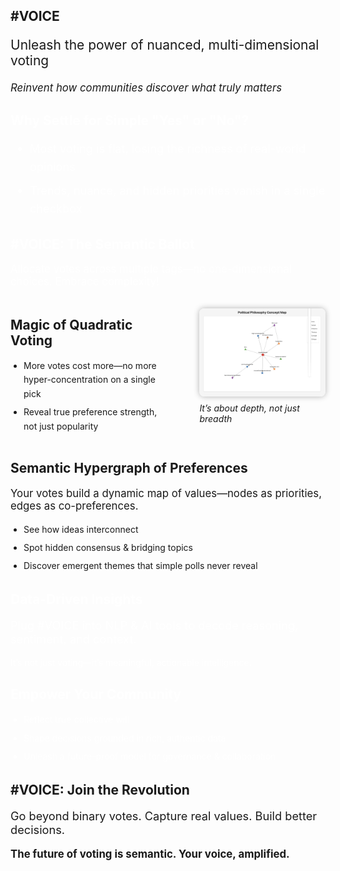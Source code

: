 <section>
  <h1>#VOICE</h1>
  <p style="font-size: 1.5em;">Unleash the power of nuanced, multi-dimensional voting</p>
  <p style="font-size: 1.2em; font-style: italic;">Reinvent how communities discover what truly matters</p>
</section>

<section data-background-color="#222" data-transition="fade">
  <h2 style="color:#fff;">Why Settle for Simple "Yes" or "No"?</h2>
  <ul style="line-height:1.6; font-size:1.3em; color:#fff;">
    <li style="margin-bottom:0.5em;">Most voting is flat, losing the richness of real-world opinions</li>
    <li style="margin-bottom:0.5em;">Trends, nuance, and hidden priorities vanish in a single checkbox</li>
  </ul>
</section>

<section data-background="#1B9CFC" data-background-transition="zoom">
  <h2 style="color:#fff;">#VOICE: The Semantic Ballot</h2>
  <p style="color:#fff; font-size:1.2em;">Allocate votes across multiple tags—no one-dimensional choices. Embrace complexity!</p>
</section>

<section style="display:flex; align-items:center; justify-content:space-between;">
  <div style="flex:1; max-width:50%; padding-right:2em;">
    <h2>Magic of Quadratic Voting</h2>
    <ul style="line-height:1.6; padding-left:1.5em;">
      <li style="margin-bottom:0.5em;">More votes cost more—no more hyper-concentration on a single pick</li>
      <li style="margin-bottom:0.5em;">Reveal true preference strength, not just popularity</li>
    </ul>
  </div>
  <div style="flex:1; max-width:40%;">
    <img src="image1.png" alt="Illustration" style="max-width:100%; border-radius:8px; box-shadow:0 0 10px rgba(0,0,0,0.3);">
    <p style="font-style:italic; margin-top:0.5em;">It’s about depth, not just breadth</p>
  </div>
</section>

<section data-background-color="#eee">
  <h2>Semantic Hypergraph of Preferences</h2>
  <p style="font-size:1.2em;">Your votes build a dynamic map of values—nodes as priorities, edges as co-preferences.</p>
  <ul style="line-height:1.6; padding-left:1.5em;">
    <li style="margin-bottom:0.5em;">See how ideas interconnect</li>
    <li style="margin-bottom:0.5em;">Spot hidden consensus & bridging topics</li>
    <li>Discover emergent themes that simple polls never reveal</li>
  </ul>
</section>

<section data-background="#3B3B98" data-transition="slide">
  <h2 style="color:#fff;">Data-Driven Insights</h2>
  <p style="color:#fff; font-size:1.3em;">
    Plug #VOICE into NLP & AI tools to decode reasoning, sentiment, and context.
  </p>
  <p style="color:#fff;">It’s not just voting—it’s meaningful, actionable intelligence.</p>
</section>

<section data-background="#2ecc71" data-transition="convex">
  <h2 style="color:#fff;">Empower Your Community</h2>
  <ul style="line-height:1.6; padding-left:1.5em; color:#fff;">
    <li style="margin-bottom:0.5em;">Reflect true collective will</li>
    <li style="margin-bottom:0.5em;">Shape decisions grounded in rich, authentic data</li>
    <li>Unleash a future-proof model for governance & collaboration</li>
  </ul>
</section>

<section>
  <h2>#VOICE: Join the Revolution</h2>
  <p style="font-size:1.3em;">Go beyond binary votes. Capture real values. Build better decisions.</p>
  <p style="font-size:1.2em; font-weight:bold;">The future of voting is semantic. Your voice, amplified.</p>
</section>
